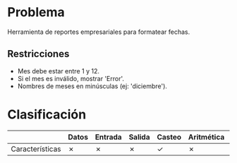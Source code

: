 # Problema

Herramienta de reportes empresariales para formatear fechas.

## Restricciones

- Mes debe estar entre 1 y 12.
- Si el mes es inválido, mostrar 'Error'.
- Nombres de meses en minúsculas (ej: 'diciembre').

# Clasificación
|  | Datos | Entrada | Salida | Casteo | Aritmética | Relacionales | Lógicos | Condicionales | Ciclo | Matrices | Funciones |
|----------|-------|---------|--------|--------|------------|--------------|---------|---------------|-------|----------|-------------|
| Características | ✗ | ✗ | ✗ | ✓ | ✗ | ✗ | ✗ | ✗ | ✗ | ✗ | ✗ |
